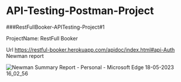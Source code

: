 # API-Testing-Postman-Project

###RestFullBooker-APITesting-Project#1

ProjectName: RestFull Booker

Url
https://restful-booker.herokuapp.com/apidoc/index.html#api-Auth
Newman report

![Newman Summary Report - Personal - Microsoft​ Edge 18-05-2023 16_02_56](https://github.com/SaiKumar32678/API-Testing-Postman-Project/assets/119474596/919fe172-ca58-4a23-9a6c-445cc3074721)
